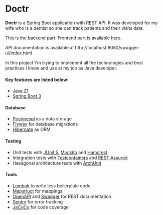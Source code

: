 # Doctr
**Doctr** is a Spring Boot application with REST API. It was developed for my wife who is a dentist so she can track patients and their visits data.

This is the backend part. Frontend part is available [here](https://github.com/VitalyKolesnikov/doctr-frontend). 

API documentation is available at http://localhost:8080/swagger-ui/index.html

In this project I'm trying to implement all the technologies and best practices I know and use at my job as Java developer.

#### Key features are listed below:

- [Java 21](https://www.java.com/)
- [Spring Boot 3](https://spring.io/)

#### Database
- [Postgresql](https://www.postgresql.org/) as a data storage
- [Flyway](https://flywaydb.org/) for database migrations
- [Hibernate](https://hibernate.org/) as ORM

#### Testing
- Unit tests with [JUnit 5](https://junit.org/junit5/), [Mockito](https://site.mockito.org/) and [Hamcrest](https://hamcrest.org/)
- Integration tests with [Testcontainers](https://www.testcontainers.org/) and [REST Assured](https://rest-assured.io/)
- Hexagonal architecture tests with [ArchUnit](https://www.archunit.org/)

#### Tools
- [Lombok](https://projectlombok.org/) to write less boilerplate code
- [Mapstruct](https://mapstruct.org/) for mappings
- [OpenAPI](https://www.openapis.org/) and [Swagger](https://swagger.io/) for REST documentation
- [Sentry](https://sentry.io/) for error tracking
- [JaCoCo](https://www.eclemma.org/jacoco/) for code coverage

